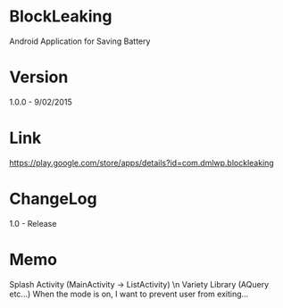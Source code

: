 # BlockLeaking
Android Application for Saving Battery

# Version
1.0.0 - 9/02/2015

# Link
https://play.google.com/store/apps/details?id=com.dmlwp.blockleaking

# ChangeLog
1.0 - Release

# Memo
Splash Activity (MainActivity -> ListActivity) \n
Variety Library (AQuery etc...)
When the mode is on, I want to prevent user from exiting...
